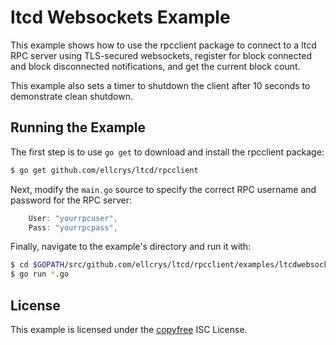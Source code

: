 ltcd Websockets Example
=======================

This example shows how to use the rpcclient package to connect to a ltcd RPC
server using TLS-secured websockets, register for block connected and block
disconnected notifications, and get the current block count.

This example also sets a timer to shutdown the client after 10 seconds to
demonstrate clean shutdown.

## Running the Example

The first step is to use `go get` to download and install the rpcclient package:

```bash
$ go get github.com/ellcrys/ltcd/rpcclient
```

Next, modify the `main.go` source to specify the correct RPC username and
password for the RPC server:

```Go
	User: "yourrpcuser",
	Pass: "yourrpcpass",
```

Finally, navigate to the example's directory and run it with:

```bash
$ cd $GOPATH/src/github.com/ellcrys/ltcd/rpcclient/examples/ltcdwebsockets
$ go run *.go
```

## License

This example is licensed under the [copyfree](http://copyfree.org) ISC License.
